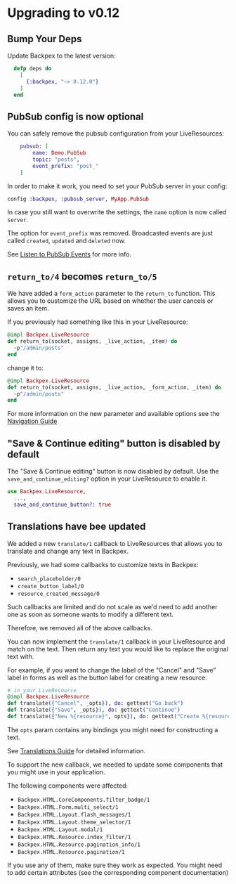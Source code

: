 # Upgrading to v0.12

## Bump Your Deps

Update Backpex to the latest version:

```elixir
  defp deps do
    [
      {:backpex, "~> 0.12.0"}
    ]
  end
```

## PubSub config is now optional

You can safely remove the pubsub configuration from your LiveResources:

```elixir
    pubsub: [
        name: Demo.PubSub
        topic: "posts",
        event_prefix: "post_"
    ]
```

In order to make it work, you need to set your PubSub server in your config:

```elixir
config :backpex, :pubsub_server, MyApp.PubSub
```

In case you still want to overwrite the settings, the `name` option is now called `server`.

The option for `event_prefix` was removed. Broadcasted events are just called `created`, `updated` and `deleted` now.

See [Listen to PubSub Events](live_resource/listen-to-pubsub-events.md) for more info.

## `return_to/4` becomes `return_to/5`

We have added a `form_action` parameter to the `return_to` function.
This allows you to customize the URL based on whether the user cancels or saves an item.

If you previously had something like this in your LiveResource:

```elixir
@impl Backpex.LiveResource
def return_to(socket, assigns, _live_action, _item) do
  ~p"/admin/posts"
end
```

change it to:

```elixir
@impl Backpex.LiveResource
def return_to(socket, assigns, _live_action, _form_action, _item) do
  ~p"/admin/posts"
end
```

For more information on the new parameter and available options see the [Navigation Guide](/guides/live_resource/navigation.md)

## "Save & Continue editing" button is disabled by default

The "Save & Continue editing" button is now disabled by default. Use the `save_and_continue_editing?` option in your 
LiveResource to enable it.

```elixir
use Backpex.LiveResource,
  ...,
  save_and_continue_button?: true
```

## Translations have bee updated

We added a new `translate/1` callback to LiveResources that allows you to translate and change any text in Backpex.

Previously, we had some callbacks to customize texts in Backpex:
- `search_placeholder/0`
- `create_button_label/0`
- `resource_created_message/0`

Such callbacks are limited and do not scale as we'd need to add another one as soon as someone wants to modify a different text.

Therefore, we removed all of the above callbacks.

You can now implement the `translate/1` callback in your LiveResource and match on the text. 
Then return any text you would like to replace the original text with.

For example, if you want to change the label of the "Cancel" and "Save" label in forms as well as the button label for creating a new resource:

```elixir
# in your LiveResource
@impl Backpex.LiveResource
def translate({"Cancel", _opts}), do: gettext("Go back")
def translate({"Save", _opts}), do: gettext("Continue")
def translate({"New %{resource}", opts}), do: gettext("Create %{resource", opts)
```

The `opts` param contains any bindings you might need for constructing a text.

See [Translations Guide](/guides/translations/translations.md) for detailed information.

To support the new callback, we needed to update some components that you might use in your application.

The following components were affected:
- `Backpex.HTML.CoreComponents.filter_badge/1`
- `Backpex.HTML.Form.multi_select/1`
- `Backpex.HTML.Layout.flash_messages/1`
- `Backpex.HTML.Layout.theme_selector/1`
- `Backpex.HTML.Layout.modal/1`
- `Backpex.HTML.Resource.index_filter/1`
- `Backpex.HTML.Resource.pagination_info/1`
- `Backpex.HTML.Resource.pagination/1`

If you use any of them, make sure they work as expected. You might need to add certain attributes (see the corresponding component documentation)
